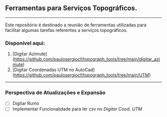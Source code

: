 ## Ferramentas para Serviços Topográficos.

<hr>

Este repositório é destinado a reunião de ferramentas utilizadas para facilitar algumas tarefas referentes a serviços topográficos.

### Disponível aqui:
1. [Digitar Azimute] (https://github.com/paulosergiocf/topograph_tools/tree/main/digitar_azimute)
2. [Digitar Coordenadas UTM no AutoCad] (https://github.com/paulosergiocf/topograph_tools/tree/main/UTM)


<hr>

### Perspectiva de Atualizações e  Expansão 

- [ ] Digitar Rumo
- [ ] Implementar Funcionalidade para ler csv no _Digitar Cood. UTM_
